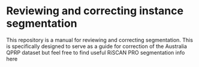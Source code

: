 # Reviewing and correcting instance segmentation
This repository is a manual for reviewing and correcting segmentation. 
This is specifically designed to serve as a guide for correction of the Australia QPRP dataset but feel free to find useful RiSCAN PRO segmentation info here
